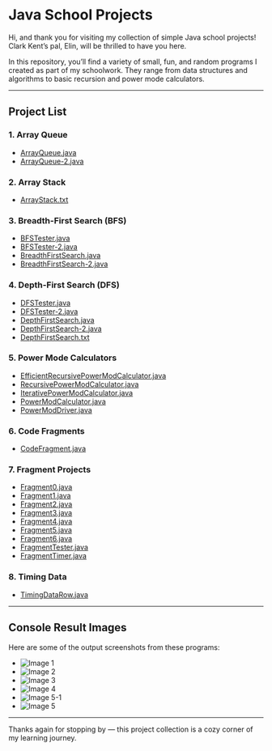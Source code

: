 # Java School Projects

Hi, and thank you for visiting my collection of simple Java school projects!  
Clark Kent’s pal, Elin, will be thrilled to have you here.

In this repository, you’ll find a variety of small, fun, and random programs I created as part of my schoolwork. They range from data structures and algorithms to basic recursion and power mode calculators.

---

## Project List

### 1. Array Queue
- [ArrayQueue.java](https://github.com/eriimarie/school_Java_project/blob/main/ArrayQueue.java)  
- [ArrayQueue-2.java](https://github.com/eriimarie/school_Java_project/blob/main/ArrayQueue-2.java)

### 2. Array Stack
- [ArrayStack.txt](https://github.com/eriimarie/school_Java_project/blob/main/ArrayStack.txt)

### 3. Breadth-First Search (BFS)
- [BFSTester.java](https://github.com/eriimarie/school_Java_project/blob/main/BFSTester.java)  
- [BFSTester-2.java](https://github.com/eriimarie/school_Java_project/blob/main/BFSTester-2.java)  
- [BreadthFirstSearch.java](https://github.com/eriimarie/school_Java_project/blob/main/BreadthFirstSearch.java)  
- [BreadthFirstSearch-2.java](https://github.com/eriimarie/school_Java_project/blob/main/BreadthFirstSearch-2.java)

### 4. Depth-First Search (DFS)
- [DFSTester.java](https://github.com/eriimarie/school_Java_project/blob/main/DFSTester.java)  
- [DFSTester-2.java](https://github.com/eriimarie/school_Java_project/blob/main/DFSTester-2.java)  
- [DepthFirstSearch.java](https://github.com/eriimarie/school_Java_project/blob/main/DepthFirstSearch.java)  
- [DepthFirstSearch-2.java](https://github.com/eriimarie/school_Java_project/blob/main/DepthFirstSearch-2.java)  
- [DepthFirstSearch.txt](https://github.com/eriimarie/school_Java_project/blob/main/DepthFirstSearch.txt)

### 5. Power Mode Calculators
- [EfficientRecursivePowerModCalculator.java](https://github.com/eriimarie/school_Java_project/blob/main/EfficientRecursivePowerModCalculator.java)  
- [RecursivePowerModCalculator.java](https://github.com/eriimarie/school_Java_project/blob/main/RecursivePowerModCalculator.java)  
- [IterativePowerModCalculator.java](https://github.com/eriimarie/school_Java_project/blob/main/IterativePowerModCalculator.java)  
- [PowerModCalculator.java](https://github.com/eriimarie/school_Java_project/blob/main/PowerModCalculator.java)  
- [PowerModDriver.java](https://github.com/eriimarie/school_Java_project/blob/main/PowerModDriver.java)

### 6. Code Fragments
- [CodeFragment.java](https://github.com/eriimarie/school_Java_project/blob/main/CodeFragment.java)

### 7. Fragment Projects
- [Fragment0.java](https://github.com/eriimarie/school_Java_project/blob/main/Fragment0.java)  
- [Fragment1.java](https://github.com/eriimarie/school_Java_project/blob/main/Fragment1.java)  
- [Fragment2.java](https://github.com/eriimarie/school_Java_project/blob/main/Fragment2.java)  
- [Fragment3.java](https://github.com/eriimarie/school_Java_project/blob/main/Fragment3.java)  
- [Fragment4.java](https://github.com/eriimarie/school_Java_project/blob/main/Fragment4.java)  
- [Fragment5.java](https://github.com/eriimarie/school_Java_project/blob/main/Fragment5.java)  
- [Fragment6.java](https://github.com/eriimarie/school_Java_project/blob/main/Fragment6.java)  
- [FragmentTester.java](https://github.com/eriimarie/school_Java_project/blob/main/FragmentTester.java)  
- [FragmentTimer.java](https://github.com/eriimarie/school_Java_project/blob/main/FragmentTimer.java)

### 8. Timing Data
- [TimingDataRow.java](https://github.com/eriimarie/school_Java_project/blob/main/TimingDataRow.java)

---

## Console Result Images

Here are some of the output screenshots from these programs:

- ![Image 1](https://github.com/eriimarie/school_Java_project/blob/main/1.png)
- ![Image 2](https://github.com/eriimarie/school_Java_project/blob/main/2.png)
- ![Image 3](https://github.com/eriimarie/school_Java_project/blob/main/3.png)
- ![Image 4](https://github.com/eriimarie/school_Java_project/blob/main/4.png)
- ![Image 5-1](https://github.com/eriimarie/school_Java_project/blob/main/5-1.png)
- ![Image 5](https://github.com/eriimarie/school_Java_project/blob/main/5.png)

---

Thanks again for stopping by — this project collection is a cozy corner of my learning journey.

